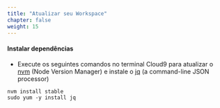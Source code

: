 ```yaml
---
title: "Atualizar seu Workspace"
chapter: false
weight: 15
---
```


#### Instalar dependências

- Execute os seguintes comandos no terminal Cloud9 para atualizar o [nvm](https://github.com/nvm-sh/nvm) (Node Version Manager) e instale o [jq](https://stedolan.github.io/jq/) (a command-line JSON processor)
```
nvm install stable
sudo yum -y install jq 
```